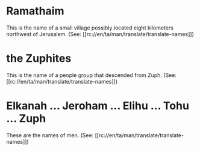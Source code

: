 # Ramathaim

This is the name of a small village possibly located eight kilometers northwest of Jerusalem. (See: [[rc://en/ta/man/translate/translate-names]])

# the Zuphites

This is the name of a people group that descended from Zuph. (See: [[rc://en/ta/man/translate/translate-names]])

# Elkanah ... Jeroham ... Elihu ... Tohu ... Zuph

These are the names of men. (See: [[rc://en/ta/man/translate/translate-names]])

